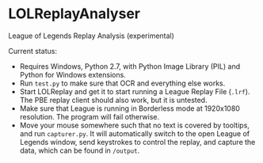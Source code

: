 LOLReplayAnalyser
=================

League of Legends Replay Analysis (experimental)

Current status:
- Requires Windows, Python 2.7, with Python Image Library (PIL) and Python for Windows extensions.
- Run `test.py` to make sure that OCR and everything else works.
- Start LOLReplay and get it to start running a League Replay File (`.lrf`). The PBE replay client should also work, but it is untested.
- Make sure that League is running in Borderless mode at 1920x1080 resolution. The program will fail otherwise.
- Move your mouse somewhere such that no text is covered by tooltips, and run `capturer.py`. It will automatically switch to the open League of Legends window, send keystrokes to control the replay, and capture the data, which can be found in `/output`.

